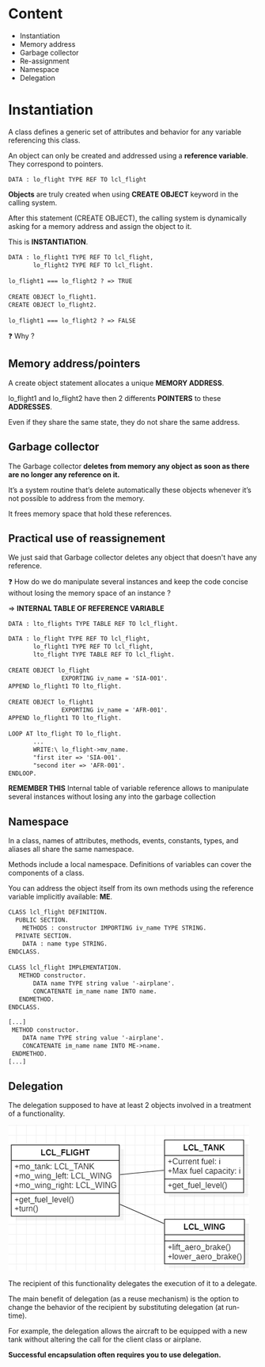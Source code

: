 # Content

- Instantiation
- Memory address
- Garbage collector
- Re-assignment
- Namespace
- Delegation

# Instantiation
A class defines a generic set of attributes and behavior for any variable referencing this class.

An object can only be created and addressed using a **reference variable**. They correspond to pointers.
```
DATA : lo_flight TYPE REF TO lcl_flight
```
**Objects** are truly created when using **CREATE OBJECT** keyword in the calling system. 

After this statement (CREATE OBJECT), the calling system is dynamically asking for a memory address and assign the object to it.

This is **INSTANTIATION**.

```
DATA : lo_flight1 TYPE REF TO lcl_flight,
       lo_flight2 TYPE REF TO lcl_flight.
       
lo_flight1 === lo_flight2 ? => TRUE

CREATE OBJECT lo_flight1.
CREATE OBJECT lo_flight2.

lo_flight1 === lo_flight2 ? => FALSE
```

:question: Why ?

## Memory address/pointers

A create object statement allocates a unique **MEMORY ADDRESS**.

lo_flight1 and lo_flight2 have then 2 differents **POINTERS** to these **ADDRESSES**.

Even if they share the same state, they do not share the same address.

## Garbage collector

The Garbage collector **deletes from memory any object as soon as there are no longer any reference on it.** 

It’s a system routine that’s delete automatically these objects whenever it’s not possible to address from the memory. 

It frees memory space that hold these references.

## Practical use of reassignement

We just said that Garbage collector deletes any object that doesn't have any reference.

:question: How do we do manipulate several instances and keep the code concise without losing the memory space of an instance ?

=> **INTERNAL TABLE OF REFERENCE VARIABLE**

```
DATA : lto_flights TYPE TABLE REF TO lcl_flight.
```

```
DATA : lo_flight TYPE REF TO lcl_flight,
       lo_flight1 TYPE REF TO lcl_flight,
       lto_flight TYPE TABLE REF TO lcl_flight.

CREATE OBJECT lo_flight
               EXPORTING iv_name = 'SIA-001'.
APPEND lo_flight1 TO lto_flight.

CREATE OBJECT lo_flight1
               EXPORTING iv_name = 'AFR-001'.
APPEND lo_flight1 TO lto_flight.

LOOP AT lto_flight TO lo_flight.
       ...
       WRITE:\ lo_flight->mv_name.
       "first iter => 'SIA-001'.
       "second iter => 'AFR-001'.
ENDLOOP.
```
**REMEMBER THIS** Internal table of variable reference allows to manipulate several instances without losing any into the garbage collection

## Namespace

In a class, names of attributes, methods, events, constants, types, and aliases all share the same namespace.

Methods include a local namespace. Definitions of variables can cover the components of a class.

You can address the object itself from its own methods using the reference variable implicitly available: **ME**.

```
CLASS lcl_flight DEFINITION.
  PUBLIC SECTION.
    METHODS : constructor IMPORTING iv_name TYPE STRING.
  PRIVATE SECTION.
    DATA : name type STRING.
ENDCLASS.

CLASS lcl_flight IMPLEMENTATION.
   METHOD constructor.
       DATA name TYPE string value '-airplane'.
       CONCATENATE im_name name INTO name. 
   ENDMETHOD.
ENDCLASS.
```
```
[...]
 METHOD constructor.
    DATA name TYPE string value '-airplane'.
    CONCATENATE im_name name INTO ME->name. 
 ENDMETHOD.
[...]
```

## Delegation

The delegation supposed to have at least 2 objects involved in a treatment of a functionality.

![Delegation](../img/delegation.png)

The recipient of this functionality delegates the execution of it to a delegate.

The main benefit of delegation (as a reuse mechanism) is the option to change the behavior of the recipient by substituting delegation (at run-time). 

For example, the delegation allows the aircraft to be equipped with a new tank without altering the call for the client class or airplane.

**Successful encapsulation often requires you to use delegation.**


